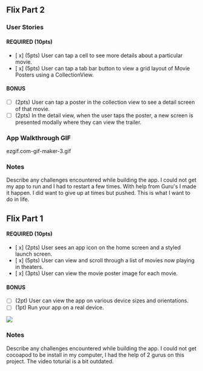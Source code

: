 ## Flix Part 2

### User Stories

#### REQUIRED (10pts)
- [ x] (5pts) User can tap a cell to see more details about a particular movie.
- [ x] (5pts) User can tap a tab bar button to view a grid layout of Movie Posters using a CollectionView.

#### BONUS
- [ ] (2pts) User can tap a poster in the collection view to see a detail screen of that movie.
- [ ] (2pts) In the detail view, when the user taps the poster, a new screen is presented modally where they can view the trailer.

### App Walkthrough GIF


ezgif.com-gif-maker-3.gif

### Notes
Describe any challenges encountered while building the app.
I could not get my app to run and I had to restart a few times. With help from Guru's I made it happen. I did want to give up at times but pushed. This is what I want to do in life. 

## Flix Part 1



#### REQUIRED (10pts)
- [ x] (2pts) User sees an app icon on the home screen and a styled launch screen.
- [ x] (5pts) User can view and scroll through a list of movies now playing in theaters.
- [ x] (3pts) User can view the movie poster image for each movie.

#### BONUS
- [ ] (2pt) User can view the app on various device sizes and orientations.
- [ ] (1pt) Run your app on a real device.

![](https://i.imgur.com/1D8hODS.gif)


### Notes
Describe any challenges encountered while building the app.
I could not get cocoapod to be install in my computer, I had the help of 2 gurus on this project. The video toturial is a bit outdated. 
